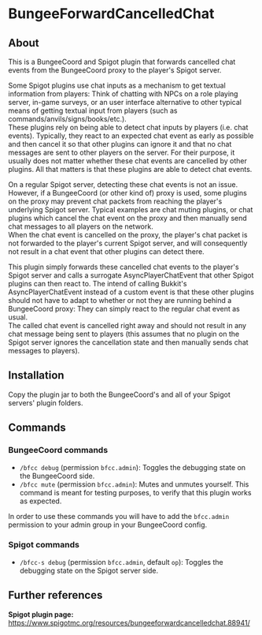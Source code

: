 # BungeeForwardCancelledChat

## About

This is a BungeeCoord and Spigot plugin that forwards cancelled chat events from the BungeeCoord proxy to the player's Spigot server.

Some Spigot plugins use chat inputs as a mechanism to get textual information from players: Think of chatting with NPCs on a role playing server, in-game surveys, or an user interface alternative to other typical means of getting textual input from players (such as commands/anvils/signs/books/etc.).  
These plugins rely on being able to detect chat inputs by players (i.e. chat events). Typically, they react to an expected chat event as early as possible and then cancel it so that other plugins can ignore it and that no chat messages are sent to other players on the server. For their purpose, it usually does not matter whether these chat events are cancelled by other plugins. All that matters is that these plugins are able to detect chat events.

On a regular Spigot server, detecting these chat events is not an issue. However, if a BungeeCoord (or other kind of) proxy is used, some plugins on the proxy may prevent chat packets from reaching the player's underlying Spigot server. Typical examples are chat muting plugins, or chat plugins which cancel the chat event on the proxy and then manually send chat messages to all players on the network.  
When the chat event is cancelled on the proxy, the player's chat packet is not forwarded to the player's current Spigot server, and will consequently not result in a chat event that other plugins can detect there.

This plugin simply forwards these cancelled chat events to the player's Spigot server and calls a surrogate AsyncPlayerChatEvent that other Spigot plugins can then react to. The intend of calling Bukkit's AsyncPlayerChatEvent instead of a custom event is that these other plugins should not have to adapt to whether or not they are running behind a BungeeCoord proxy: They can simply react to the regular chat event as usual.  
The called chat event is cancelled right away and should not result in any chat message being sent to players (this assumes that no plugin on the Spigot server ignores the cancellation state and then manually sends chat messages to players).

## Installation

Copy the plugin jar to both the BungeeCoord's and all of your Spigot servers' plugin folders.

## Commands

### BungeeCoord commands

* `/bfcc debug` (permission `bfcc.admin`): Toggles the debugging state on the BungeeCoord side.
* `/bfcc mute` (permission `bfcc.admin`): Mutes and unmutes yourself. This command is meant for testing purposes, to verify that this plugin works as expected.

In order to use these commands you will have to add the `bfcc.admin` permission to your admin group in your BungeeCoord config.

### Spigot commands

* `/bfcc-s debug` (permission `bfcc.admin`, default `op`): Toggles the debugging state on the Spigot server side.

## Further references

**Spigot plugin page:** https://www.spigotmc.org/resources/bungeeforwardcancelledchat.88941/
